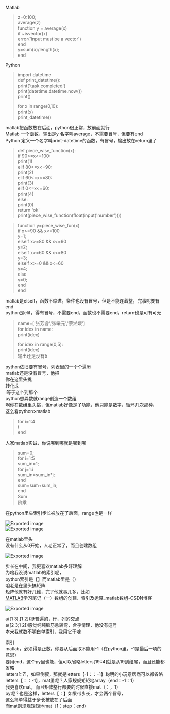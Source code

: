 Matlab
 
> z=0:100;  
> average(z)  
> function y = average(x)  
> if ~isvector(x)  
> error('input must be a vector')  
> end  
> y=sum(x)/length(x);  
> end
 
Python
 
> import datetime  
> def print_datetime():  
> print('task completed')  
>print(datetime.datetime.now())  
> print()
>  
> for x in range(0,10):  
> print(x)  
> print_datetime()
   

matlab把函数放在后面，python很正常，放前面就行  
Matlab 一个函数，输出是y 名字叫average，不需要冒号，但要有end  
Python 定义一个名字叫print-datetime的函数，有冒号，输出放在return里了

> def piece_wise_function(x):  
> if 90<=x<=100:  
> print(1)  
> elif 80<=x<=90:  
> print(2)  
> elif 60<=x<=80:  
> print(3)  
> elif 0<=x<=60:  
> print(4)  
> else:  
> print(0)  
> return 'ok'  
> print(piece_wise_function(float(input('number'))))



> function y=piece_wise_fun(x)  
> if x>=90 && x<=100  
> y=1;  
> elseif x>=80 && x<=90  
> y=2;  
> elseif x>=60 && x<=80  
> y=3;  
> elseif x>=0 && x<=60  
> y=4;  
> else  
> y=0;  
> end  
> end

matlab是elseif，函数不缩进，条件也没有冒号，但是不能连着整，完事呢要有end  
python是elif，得有冒号，不需要end，函数也不需要end，return也是可有可无

> name=['张芳睿','张曦元','蔡湘媛']  
> for idex in name:  
> print(idex)
>  
> for idex in range(0,5):  
> print(idex)  
> 输出还是没有5

python依旧要有冒号，列表里的一个个遍历  
matlab还是没有冒号，他把  
你在这里头挑  
转化成  
i等于这个到那个  
python想弄数就range创造一个数组  
啊你在数组里头挑，但matlab好像是子功能，他只能是数字，循环几次那种，  
这么看python>matlab

> for i=1:4  
> i  
> end  


人家matlab实诚，你说哪到哪就是哪到哪
 
> sum=0;  
> for i=1:5  
> sum_in=1;  
> for j=1:i  
> sum_in=sum_in*j;   
> end  
> sum=sum+sum_in;  
> end  
> Sum  
> 阶乘


在python里头索引步长被放在了后面，range也是一样

![Exported image](Exported%20image%2020250404144805-0.png)  
![Exported image](Exported%20image%2020250404144809-1.png)

在matlab里头  
没有什么从0开始，人老正常了，而且创建数组

![Exported image](Exported%20image%2020250404144810-2.png)

步长在中间，我更喜欢matlab多好理解  
为啥我没说matlab的索引呢，  
python索引是【】而matlab里是（）  
咱老是在里头搞矩阵  
矩阵他就有好几维，完了他就事儿多，比如  
[MATLAB](https://blog.csdn.net/weixin_46098577/article/details/110880673)学习笔记（一）数组的创建、索引及运算_matlab数组-CSDN博客

![Exported image](Exported%20image%2020250404144811-3.png)

a([1 3],[1 2])挺普遍的，行，列的交点  
a([2 3;1 2])感觉纯纯脑筋急转弯，合乎情理，他没有逗号  
本来我就数不明白单索引，我用它干啥

索引  
matlab，必须得是正数，你要从后面取不能用-1（在python里，-1是最后一项的意思）  
要用end，这个py里也能，但可以省略letters[19::4]就是从19到结尾，而且还能都省略  
letters[::7]，如果倒叙，那就是letters【-1：：-1】聪明的小玩意居然可以都省略letters【：：-1】，mat里呢？人家规规矩矩地array（end：-1：1）  
我更喜欢mat，而且矩阵整行都要的时候直接mat（：，1）  
py呢？也是这样，letters【：】如果带步长，才会两个冒号，  
这么简单得益于步长被放在了后面  
而mat则规规矩矩地mat（1：step：end）